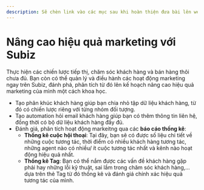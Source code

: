 ```yaml
---
description: Sẽ chèn link vào các mục sau khi hoàn thiện đưa bài lên web
---
```


# Nâng cao hiệu quả marketing với Subiz

Thực hiện các chiến lược tiếp thị, chăm sóc khách hàng và bán hàng thôi chưa đủ. Bạn  còn có thể quản lý và điều hành các hoạt động marketing ngay trên Subiz, đánh phá, phân tích từ đó lên kế hoạch nâng cao hiệu quả marketing của mình một cách khoa học.

* Tạo phân khúc khách hàng giúp bạn chia nhỏ tập dữ liệu khách hàng, từ đó có chiến lược riêng với từng nhóm đối tượng.
* Tạo automation hỏi email khách hàng giúp bạn có thêm thông tin liên hệ, đồng thời có bộ dữ liệu khách hàng đầy đủ.
* Đánh giá, phân tích hoạt động markeitng qua các **báo cáo thống kê**:
  * **Thống kê cuộc hội thoại**: Tại đây, bạn sẽ có được số liệu chi tiết về những cuộc tương tác, thời điểm có nhiều khách hàng tương tác, những agent nào có nhiều/ ít cuộc tương tác nhất và kênh nào hoạt động hiệu quả nhất.
  * **Thống kê Tag**: Bạn có thể nắm được các vấn đề khách hàng gặp phải hay những lỗi kỹ thuật, sai lầm trong chăm sóc khách hàng,... dựa trên thẻ Tag từ đó thống kê và đánh giá chính xác hiệu quả tương tác của mình.

